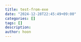 ```yaml
---
title: test-from-exe
date: "2024-12-28T22:45:49+09:00"
categories: []
tags: []
description:
author: hoon
---
```

